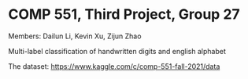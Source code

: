 # COMP 551, Third Project, Group 27

Members: Dailun Li, Kevin Xu, Zijun Zhao

Multi-label classification of handwritten digits and english alphabet

The dataset: https://www.kaggle.com/c/comp-551-fall-2021/data

